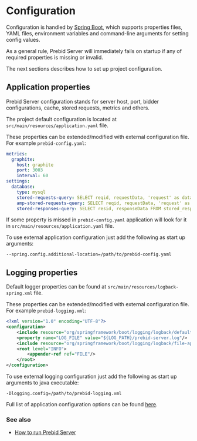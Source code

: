 # Configuration

Configuration is handled by [Spring Boot](https://docs.spring.io/spring-boot/docs/current/reference/html/boot-features-external-config.html), 
which supports properties files, YAML files, environment variables and command-line arguments for setting config values.

As a general rule, Prebid Server will immediately fails on startup if any of required properties is missing or invalid.

The next sections describes how to set up project configuration.

## Application properties

Prebid Server configuration stands for server host, port, bidder configurations, cache, stored requests, metrics and others.

The project default configuration is located at `src/main/resources/application.yaml` file. 

These properties can be extended/modified with external configuration file. 
For example `prebid-config.yaml`:
```yaml
metrics:
  graphite:
    host: graphite
    port: 3003
    interval: 60
settings:
  database:
    type: mysql
    stored-requests-query: SELECT reqid, requestData, 'request' as dataType FROM stored_requests WHERE reqid IN (%REQUEST_ID_LIST%) UNION ALL SELECT impid, impData, 'imp' as dataType FROM stored_imps WHERE impid IN (%IMP_ID_LIST%)
    amp-stored-requests-query: SELECT reqid, requestData, 'request' as dataType FROM stored_requests WHERE reqid IN (%REQUEST_ID_LIST%)
    stored-responses-query: SELECT resid, responseData FROM stored_responses WHERE resid IN (%RESPONSE_ID_LIST%)
```
If some property is missed in `prebid-config.yaml` application will look for it in `src/main/resources/application.yaml` file.

To use external application configuration just add the following as start up arguments:
```
--spring.config.additional-location=/path/to/prebid-config.yaml
```

## Logging properties

Default logger properties can be found at `src/main/resources/logback-spring.xml` file.

These properties can be extended/modified with external configuration file. 
For example `prebid-logging.xml`:
```xml
<?xml version="1.0" encoding="UTF-8"?>
<configuration>
    <include resource="org/springframework/boot/logging/logback/defaults.xml"/>
    <property name="LOG_FILE" value="${LOG_PATH}/prebid-server.log"/>
    <include resource="org/springframework/boot/logging/logback/file-appender.xml"/>
    <root level="INFO">
        <appender-ref ref="FILE"/>
    </root>
</configuration>
```

To use external logging configuration just add the following as start up arguments to java executable:
```
-Dlogging.config=/path/to/prebid-logging.xml
```

Full list of application configuration options can be found [here](config-app.md).

### See also

- [How to run Prebid Server](run.md)
